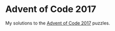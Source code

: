 # Advent of Code 2017

My solutions to the [Advent of Code 2017](http://adventofcode.com/2017) puzzles.
